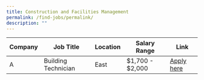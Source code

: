 ```yaml
---
title: Construction and Facilities Management
permalink: /find-jobs/permalink/
description: ""
---
```



| Company | Job Title | Location | Salary Range | Link |
| -------- | -------- | -------- |--------|--------|
| A    | Building Technician    | East     |$1,700 - $2,000| [Apply here](https://www.example.com)|

